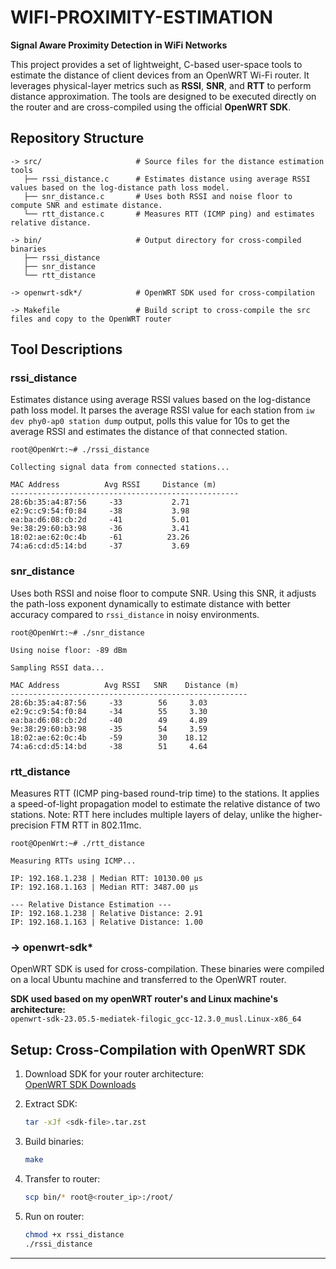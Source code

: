 # WIFI-PROXIMITY-ESTIMATION
**Signal Aware Proximity Detection in WiFi Networks**

This project provides a set of lightweight, C-based user-space tools to estimate the distance of client devices from an OpenWRT Wi-Fi router. It leverages physical-layer metrics such as **RSSI**, **SNR**, and **RTT** to perform distance approximation. The tools are designed to be executed directly on the router and are cross-compiled using the official **OpenWRT SDK**.

## Repository Structure

```
-> src/                     # Source files for the distance estimation tools
   ├── rssi_distance.c      # Estimates distance using average RSSI values based on the log-distance path loss model.
   ├── snr_distance.c       # Uses both RSSI and noise floor to compute SNR and estimate distance.
   └── rtt_distance.c       # Measures RTT (ICMP ping) and estimates relative distance.

-> bin/                     # Output directory for cross-compiled binaries
   ├── rssi_distance
   ├── snr_distance
   └── rtt_distance

-> openwrt-sdk*/            # OpenWRT SDK used for cross-compilation

-> Makefile                 # Build script to cross-compile the src files and copy to the OpenWRT router
```

## Tool Descriptions

### rssi_distance
Estimates distance using average RSSI values based on the log-distance path loss model. It parses the average RSSI value for each station from `iw dev phy0-ap0 station dump` output, polls this value for 10s to get the average RSSI and estimates the distance of that connected station.

```
root@OpenWrt:~# ./rssi_distance 

Collecting signal data from connected stations...

MAC Address          Avg RSSI     Distance (m)
---------------------------------------------------
28:6b:35:a4:87:56     -33           2.71
e2:9c:c9:54:f0:84     -38           3.98
ea:ba:d6:08:cb:2d     -41           5.01
9e:38:29:60:b3:98     -36           3.41
18:02:ae:62:0c:4b     -61          23.26
74:a6:cd:d5:14:bd     -37           3.69
```

### snr_distance
Uses both RSSI and noise floor to compute SNR. Using this SNR, it adjusts the path-loss exponent dynamically to estimate distance with better accuracy compared to `rssi_distance` in noisy environments.
```
root@OpenWrt:~# ./snr_distance 

Using noise floor: -89 dBm

Sampling RSSI data...

MAC Address          Avg RSSI   SNR    Distance (m)
-----------------------------------------------------
28:6b:35:a4:87:56     -33        56     3.03
e2:9c:c9:54:f0:84     -34        55     3.30
ea:ba:d6:08:cb:2d     -40        49     4.89
9e:38:29:60:b3:98     -35        54     3.59
18:02:ae:62:0c:4b     -59        30    18.12
74:a6:cd:d5:14:bd     -38        51     4.64
```

### rtt_distance
Measures RTT (ICMP ping-based round-trip time) to the stations. It applies a speed-of-light propagation model to estimate the relative distance of two stations. Note: RTT here includes multiple layers of delay, unlike the higher-precision FTM RTT in 802.11mc.
```
root@OpenWrt:~# ./rtt_distance 

Measuring RTTs using ICMP...

IP: 192.168.1.238 | Median RTT: 10130.00 µs 
IP: 192.168.1.163 | Median RTT: 3487.00 µs 

--- Relative Distance Estimation ---
IP: 192.168.1.238 | Relative Distance: 2.91
IP: 192.168.1.163 | Relative Distance: 1.00
```
### -> openwrt-sdk*
OpenWRT SDK is used for cross-compilation. These binaries were compiled on a local Ubuntu machine and transferred to the OpenWRT router.

**SDK used based on my openWRT router's and Linux machine's architecture:**  
`openwrt-sdk-23.05.5-mediatek-filogic_gcc-12.3.0_musl.Linux-x86_64`

## Setup: Cross-Compilation with OpenWRT SDK

1. Download SDK for your router architecture:  
   [OpenWRT SDK Downloads](https://downloads.openwrt.org/)

2. Extract SDK:
   ```bash
   tar -xJf <sdk-file>.tar.zst
   ```

3. Build binaries:
   ```bash
   make
   ```

4. Transfer to router:
   ```bash
   scp bin/* root@<router_ip>:/root/
   ```

5. Run on router:
   ```bash
   chmod +x rssi_distance
   ./rssi_distance
   ```

---
